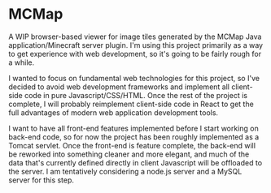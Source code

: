 # MCMap
A WIP browser-based viewer for image tiles generated by the MCMap Java application/Minecraft server plugin. I'm using this project primarily as a way to get experience with web development, so it's going to be fairly rough for a while.

I wanted to focus on fundamental web technologies for this project, so I've decided to avoid web development frameworks and implement all client-side code in pure Javascript/CSS/HTML. Once the rest of the project is complete, I will probably reimplement client-side code in React to get the full advantages of modern web application development tools. 

I want to have all front-end features implemented before I start working on back-end code, so for now the project has been roughly implemented as a Tomcat servlet. Once the front-end is feature complete, the back-end will be reworked into something cleaner and more elegant, and much of the data that's currently defined directly in client Javascript will be offloaded to the server. I am tentatively considering a node.js server and a MySQL server for this step.
